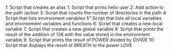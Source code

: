 1: Script that creates an alias
1: Script that prints hello user
2: Add action to the path /action
3: Script that counts the number of directories in the path
4: Script that lists environment variables
5" Script that lists all local variables and environment variables and functions
6: Script that creates a new local variable
7: Script that creates a new global variable
8: Script that prints the result of the addition of 128 with the value stored in the environment variable
9: Script that prints the result of POWER divided by DIVIDE
10: Script that displays the result of BREATH to the power LOVE
